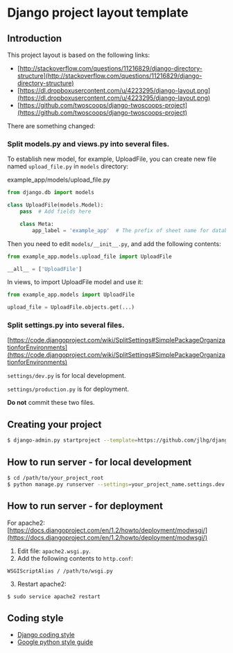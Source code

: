 # Django project layout template

## Introduction

This project layout is based on the following links:

* [http://stackoverflow.com/questions/11216829/django-directory-structure](http://stackoverflow.com/questions/11216829/django-directory-structure)
* [https://dl.dropboxusercontent.com/u/4223295/django-layout.png](https://dl.dropboxusercontent.com/u/4223295/django-layout.png)
* [https://github.com/twoscoops/django-twoscoops-project](https://github.com/twoscoops/django-twoscoops-project)

There are something changed:

### Split models.py and views.py into several files.

To establish new model, for example, UploadFile, you can create new file named
`upload_file.py` in `models` directory:

example_app/models/upload_file.py

```python
from django.db import models

class UploadFile(models.Model):
    pass  # Add fields here

    class Meta:
        app_label = 'example_app'  # The prefix of sheet name for database
```

Then you need to edit `models/__init__.py`, and add the following contents:

```python
from example_app.models.upload_file import UploadFile

__all__ = ['UploadFile']
```

In views, to import UploadFile model and use it:

```python
from example_app.models import UploadFile

upload_file = UploadFile.objects.get(...)
```

### Split settings.py into several files.

[https://code.djangoproject.com/wiki/SplitSettings#SimplePackageOrganizationforEnvironments](https://code.djangoproject.com/wiki/SplitSettings#SimplePackageOrganizationforEnvironments)

`settings/dev.py` is for local development.

`settings/production.py` is for deployment.

**Do not** commit these two files.

## Creating your project

```bash
$ django-admin.py startproject --template=https://github.com/jlhg/django-layout-template/zipball/master project_name
```

## How to run server - for local development

```bash
$ cd /path/to/your_project_root
$ python manage.py runserver --settings=your_project_name.settings.dev
```

## How to run server - for deployment

For apache2: [https://docs.djangoproject.com/en/1.2/howto/deployment/modwsgi/](https://docs.djangoproject.com/en/1.2/howto/deployment/modwsgi/)

1. Edit file: `apache2.wsgi.py`.
2. Add the following contents to `http.conf`:

```
WSGIScriptAlias / /path/to/wsgi.py
```

3. Restart apache2:

```bash
$ sudo service apache2 restart
```

## Coding style

* [Django coding style](https://docs.djangoproject.com/en/dev/internals/contributing/writing-code/coding-style/)
* [Google python style guide](http://google-styleguide.googlecode.com/svn/trunk/pyguide.html)
